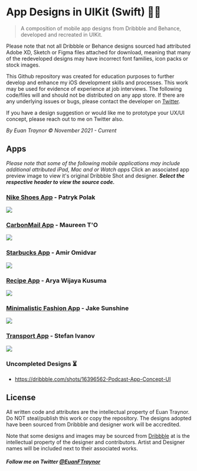 # App Designs in UIKit (Swift) 🚀🎨
> A composition of mobile app designs from Dribbble and Behance, developed and recreated in UIKit.

Please note that not all Dribbble or Behance designs sourced had attributed Adobe XD, Sketch or Figma files attached for download, meaning that many of the redeveloped designs may have incorrect font families, icon packs or stock images. 

This Github repository was created for education purposes to further develop and enhance my iOS development skills and processes. This work may be used for evidence of experience at job interviews. The following code/files will and should not be distributed on any app store. If there are any underlying issues or bugs, please contact the developer on [Twitter](https://twitter.com/EuanFTraynor).

If you have a design suggestion or would like me to prototype your UX/UI concept, please reach out to me on Twitter also.

*By Euan Traynor © November 2021 - Current*

## Apps

*Please note that some of the following mobile applications may include additional attributed iPad, Mac and or Watch apps* Click an associated app preview image to view it's original Dribbble Shot and designer. ***Select the respective header to view the source code.***

### [Nike Shoes App](https://github.com/efalloon/Swift-Designs/tree/main/apps/Nike%20Shoe%20App) - Patryk Polak 
<a href="https://dribbble.com/shots/10173177-Shoes-App"><img src="https://cdn.dribbble.com/users/2459704/screenshots/10173177/media/8819104a668fdc1cc0c76c6249ee1e06.png?compress=1&resize=1200x900"/></a>

### [CarbonMail App](https://github.com/efalloon/Swift-Designs/tree/main/apps/CarbonMail) - Maureen T'O 
<a href="https://dribbble.com/shots/15776009-CarbonMail-The-email-inbox-cleaning-app"><img src="https://cdn.dribbble.com/users/5324583/screenshots/15776009/media/ce1ed0b2cd5b7e49fc6ad1a743028e61.png?compress=1&resize=1200x900"/></a>

### [Starbucks App](https://github.com/efalloon/Swift-Designs/tree/main/apps/Starbucks) - Amir Omidvar
<a href="https://dribbble.com/shots/14854794-Starbucks-app-UI-concept"><img src="https://cdn.dribbble.com/users/5743466/screenshots/14854794/media/171bbaa515c028fe05e662cf593e0f37.png?compress=1&resize=1200x900"/></a>

### [Recipe App](https://github.com/efalloon/Swift-Designs/tree/main/apps/Recipe%20App) - Arya Wijaya Kusuma
<a href="https://dribbble.com/shots/15921850-Recipe-App"><img src="https://cdn.dribbble.com/users/4601337/screenshots/15921850/media/bc65528b8834d60724f75868d5c9fc27.png?compress=1&resize=1600x1200"/></a>

### [Minimalistic Fashion App](https://github.com/efalloon/Swift-Designs/tree/main/apps/Designer%20Clothes) - Jake Sunshine
<a href="https://dribbble.com/shots/16393324-Minimalist-Designers-Categories-Page-Exploration-eCommerce"><img src="https://cdn.dribbble.com/users/618212/screenshots/16393324/media/0cded4f584606f784022cac0793e09fa.png?compress=1&resize=1200x900"/></a>

### [Transport App](https://github.com/efalloon/Swift-Designs/tree/main/apps/Transport%20App) - Stefan Ivanov
<a href="https://dribbble.com/shots/7749222-Full-Transport-Service"><img src="https://cdn.dribbble.com/users/2457960/screenshots/7749222/media/005f0b60515c24fbc168d4b5484a8860.png?compress=1&resize=1200x900"/></a>

<!--### [Hey App](github) - Name-->
<!--<a href="dribbble"><img src="image"/></a>-->

### Uncompleted Designs ⏳
- https://dribbble.com/shots/16396562-Podcast-App-Concept-UI

## License
All written code and attributes are the intellectual property of Euan Traynor. Do NOT steal/publish this work or copy the repository. The designs adopted have been sourced from Dribbble and designer work will be accredited.

Note that some designs and images may be sourced from [Dribbble](https://dribbble.com/) at is the intellectual property of the designer and contributors. Artist and Designer names will be included next to their associated works.

##### Follow me on Twitter [@EuanFTraynor](https://twitter.com/EuanFTraynor)
